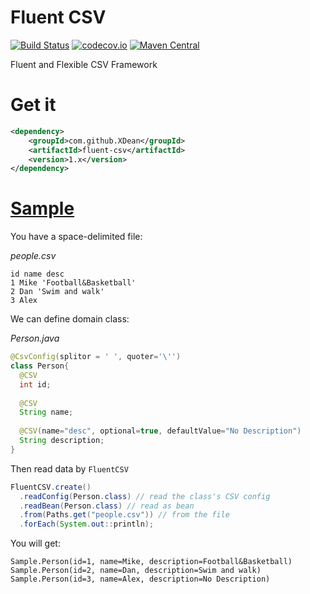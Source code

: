# Fluent CSV
[![Build Status](https://travis-ci.org/XDean/Fluent-CSV.svg?branch=master)](https://travis-ci.org/XDean/Fluent-CSV)
[![codecov.io](http://codecov.io/github/XDean/Fluent-CSV/coverage.svg?branch=master)](https://codecov.io/gh/XDean/Fluent-CSV/branch/master)
[![Maven Central](https://maven-badges.herokuapp.com/maven-central/com.github.XDean/fluent-csv/badge.svg)](https://maven-badges.herokuapp.com/maven-central/com.github.XDean/fluent-csv)

Fluent and Flexible CSV Framework

# Get it 

```xml
<dependency>
    <groupId>com.github.XDean</groupId>
    <artifactId>fluent-csv</artifactId>
    <version>1.x</version>
</dependency>
```

# [Sample](src/test/java/xdean/csv/Sample.java)

You have a space-delimited file:

*people.csv*

```csv
id name desc
1 Mike 'Football&Basketball'
2 Dan 'Swim and walk'
3 Alex  
```

We can define domain class:

*Person.java*

```java
@CsvConfig(splitor = ' ', quoter='\'')
class Person{
  @CSV
  int id;
  
  @CSV
  String name;
  
  @CSV(name="desc", optional=true, defaultValue="No Description")
  String description;
}
```

Then read data by `FluentCSV`

```java
FluentCSV.create()
  .readConfig(Person.class) // read the class's CSV config
  .readBean(Person.class) // read as bean
  .from(Paths.get("people.csv")) // from the file
  .forEach(System.out::println);
```

You will get:

```
Sample.Person(id=1, name=Mike, description=Football&Basketball)
Sample.Person(id=2, name=Dan, description=Swim and walk)
Sample.Person(id=3, name=Alex, description=No Description)
```
